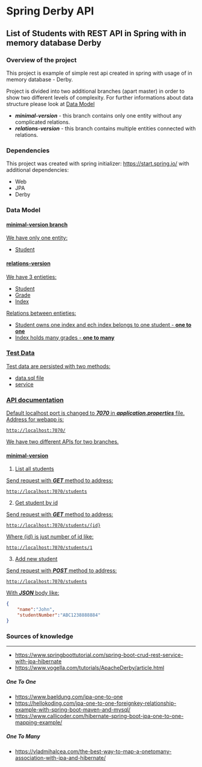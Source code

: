 # Spring Derby API
## List of Students with REST API in Spring with in memory database Derby 

### Overview of the project
This project is example of simple rest api created in spring with
usage of in memory database - Derby.

Project is divided into two additional branches (apart master) in order to show two different levels of complexity. 
For further informations about data structure please look at [Data Model](#data-model) 

* ***minimal-version*** - this branch contains only one entity without any complicated relations.
* ***relations-version*** - this branch contains multiple entities connected with relations.     

### Dependencies
This project was created with spring initializer: https://start.spring.io/ with additional dependencies:
* Web
* JPA
* Derby

### Data Model <a href="data-model">

#### minimal-version branch
We have only one entity:
* Student

#### relations-version
We have 3 entieties:
* Student
* Grade
* Index

Relations between entieties:
* Student owns one index and ech index belongs to one student - **one to one**
* Index holds many grades - **one to many**

### Test Data
Test data are persisted with two methods:
- data.sql file 
- service

### API documentation
Default localhost port is changed to ***7070*** in ***application.properties*** file.
Address for webapp is: 
```
http://localhost:7070/
```
We have two different APIs for two branches.

#### minimal-version

1. List all students

Send request with ***GET*** method to address: 
```
http://localhost:7070/students
```

2. Get student by id

Send request with ***GET*** method to address:
```
http://localhost:7070/students/{id}
```
Where {id} is just number of id like: 
```
http://localhost:7070/students/1
```

3. Add new student

Send request with ***POST*** method to address:
```
http://localhost:7070/students
```
With ***JSON*** body like:
```JSON
{
	"name":"John",
	"studentNumber":"ABC1238888884"
}
```

### Sources of knowledge
***
* https://www.springboottutorial.com/spring-boot-crud-rest-service-with-jpa-hibernate
* https://www.vogella.com/tutorials/ApacheDerby/article.html
##### One To One
* https://www.baeldung.com/jpa-one-to-one
* https://hellokoding.com/jpa-one-to-one-foreignkey-relationship-example-with-spring-boot-maven-and-mysql/
* https://www.callicoder.com/hibernate-spring-boot-jpa-one-to-one-mapping-example/
##### One To Many
* https://vladmihalcea.com/the-best-way-to-map-a-onetomany-association-with-jpa-and-hibernate/